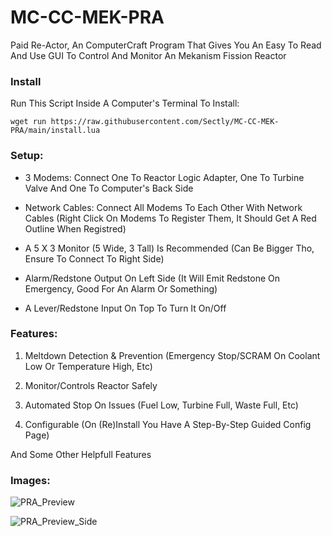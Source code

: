 # MC-CC-MEK-PRA
Paid Re-Actor, An ComputerCraft Program That Gives You An Easy To Read And Use GUI To Control And Monitor An Mekanism Fission Reactor

### Install

Run This Script Inside A Computer's Terminal To Install:
```shell
wget run https://raw.githubusercontent.com/Sectly/MC-CC-MEK-PRA/main/install.lua
```

### Setup:
- 3 Modems: Connect One To Reactor Logic Adapter, One To Turbine Valve And One To Computer's Back Side

- Network Cables: Connect All Modems To Each Other With Network Cables (Right Click On Modems To Register Them, It Should Get A Red Outline When Registred)

- A 5 X 3 Monitor (5 Wide, 3 Tall) Is Recommended (Can Be Bigger Tho, Ensure To Connect To Right Side)

- Alarm/Redstone Output On Left Side (It Will Emit Redstone On Emergency, Good For An Alarm Or Something)

- A Lever/Redstone Input On Top To Turn It On/Off

### Features:
1. Meltdown Detection & Prevention (Emergency Stop/SCRAM On Coolant Low Or Temperature High, Etc)

2. Monitor/Controls Reactor Safely

3. Automated Stop On Issues (Fuel Low, Turbine Full, Waste Full, Etc)
  
4. Configurable (On (Re)Install You Have A Step-By-Step Guided Config Page)

And Some Other Helpfull Features


### Images:

![PRA_Preview](https://github.com/user-attachments/assets/bca3d22c-5522-4eac-932f-ea1d97f59fa9)

![PRA_Preview_Side](https://github.com/user-attachments/assets/55c9f7dd-6b5a-48c6-8aca-8710e8a58db1)
